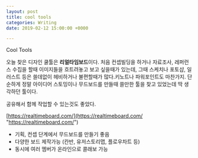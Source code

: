 ```yaml
---
layout: post
title: cool tools
categories: Writing
date: 2019-02-12 15:00:00 +0000

---
```

Cool Tools

오늘 찾은 디자인 쿨툴은 **리얼타임보드**이다.
처음 컨셉빌딩을 하거나 자료조사, 레퍼런스 수집을 할때 이미지들을 흐트려놓고 보고 싶을때가 있는데, 그때 스케치나 포토샵, 일러스트 등은 쓸데없이 헤비하거나 불편할때가 많다.키노트나 파워포인트도 마찬가지.
단순하게 정말 아이디어 스토밍이나 무드보드를 만들때 쓸만한 툴을 찾고 있었는데 딱 생각하던 툴이다.

공유해서 함께 작업할 수 있는것도 좋았다.

[https://realtimeboard.com/](https://realtimeboard.com/ "https://realtimeboard.com/")

* 기획, 컨셉 단계에서 무드보드를 만들기 좋음
* 다양한 보드 제작가능 (칸반, 유저스토리맵, 플로우차트 등)
* 동시에 여러 멤버가 온라인으로 콜래보 가능